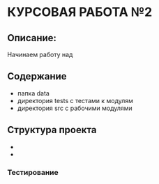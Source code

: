 # КУРСОВАЯ РАБОТА №2


## Описание:
Начинаем работу над 

## Содержание

* папка data
* директория tests с тестами к модулям
* директория src с рабочими модулями


## Структура проекта
* 
* 


### Тестирование

